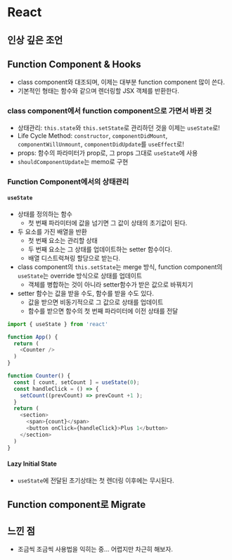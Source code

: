 # React

## 인상 깊은 조언

## Function Component & Hooks
- class component와 대조되며, 이제는 대부분 function component 많이 쓴다.
- 기본적인 형태는 함수와 같으며 렌더링할 JSX 객체를 반환한다.

### class component에서 function component으로 가면서 바뀐 것
- 상태관리: `this.state`와 `this.setState`로 관리하던 것을 이제는 `useState`로!
- Life Cycle Method: `constructor`, `componentDidMount`, `componentWillUnmount`, `componentDidUpdate`를 `useEffect`로!
- props: 함수의 파라미터가 prop로, 그 props 그대로 `useState`에 사용  
- `shouldComponentUpdate`는 memo로 구현

### Function Component에서의 상태관리

#### `useState`
- 상태를 정의하는 함수
  - 첫 번째 파라미터에 값을 넘기면 그 값이 상태의 초기값이 된다.
- 두 요소를 가진 배열을 반환
  - 첫 번째 요소는 관리할 상태
  - 두 번째 요소는 그 상태를 업데이트하는 setter 함수이다.
  - 배열 디스트럭쳐링 할당으로 받는다.
- class component의 `this.setState`는 merge 방식, function component의 `useState`는 override 방식으로 상태를 업데이트
  - 객체를 병합하는 것이 아니라 setter함수가 받은 값으로 바꿔치기
- setter 함수는 값을 받을 수도, 함수를 받을 수도 있다.
  - 값을 받으면 비동기적으로 그 값으로 상태를 업데이트
  - 함수를 받으면 함수의 첫 번째 파라미터에 이전 상태를 전달
```javascript
import { useState } from 'react'

function App() {
  return (
    <Counter />
  )
}

function Counter() {
  const [ count, setCount ] = useState(0);
  const handleClick = () => {
    setCount((prevCount) => prevCount +1 );
  }
  return (
    <section>
      <span>{count}</span>
      <button onClick={handleClick}>Plus 1</button>
    </section>
  )
}
```

#### Lazy Initial State
- `useState`에 전달된 초기상태는 첫 렌더링 이후에는 무시된다. 


## Function component로 Migrate

## 느낀 점
- 조금씩 조금씩 사용법을 익히는 중... 어렵지만 차근히 해보자.
